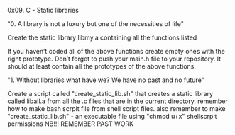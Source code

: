 0x09. C - Static libraries

"0. A library is not a luxury but one of the necessities of life"

Create the static library libmy.a containing all the functions listed

If you haven’t coded all of the above functions create empty ones with the right prototype.
Don’t forget to push your main.h file to your repository. It should at least contain all the prototypes of the above functions.

"1. Without libraries what have we? We have no past and no future"

Create a script called "create_static_lib.sh" that creates a static library called liball.a from all the .c files that are in the current directory.
remember how to make bash scrpit file from shell script files.
also remember to make "create_static_lib.sh" - an executable file using "chmod u+x" shellscrpit permissions
NB!!! REMEMBER PAST WORK

